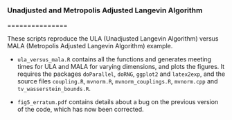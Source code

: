 ### Unadjusted and Metropolis Adjusted Langevin Algorithm
===============

These scripts reproduce the ULA (Unadjusted Langevin Algorithm) versus MALA (Metropolis Adjusted Langevin Algorithm) example. 

* `ula_versus_mala.R` contains all the functions and generates meeting times for ULA and MALA for varying dimensions, and plots the figures. It requires the packages `doParallel`, `doRNG`, `ggplot2` and `latex2exp`, and the source files `coupling.R`, `mvnorm.R`, `mvnorm_couplings.R`, `mvnorm.cpp` and `tv_wasserstein_bounds.R`.

* `fig5_erratum.pdf` contains details about a bug on the previous version of the code, which has now been corrected.